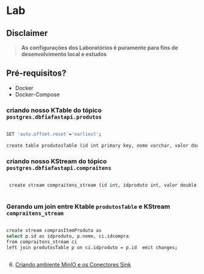 # Lab

## Disclaimer
> **As configurações dos Laboratórios é puramente para fins de desenvolvimento local e estudos**


## Pré-requisitos?
* Docker
* Docker-Compose


### criando nosso KTable do tópico `postgres.dbfiafastapi.produtos`

```bash

SET 'auto.offset.reset'='earliest';
   
create table produtosTable (id int primary key, nome varchar, valor double) with (KAFKA_TOPIC='postgres.dbfiafastapi.produtos', KEY_FORMAT = 'JSON', VALUE_FORMAT = 'JSON');
```

### criando nosso KStream do tópico `postgres.dbfiafastapi.compraitens`

```bash

 create stream compraitens_stream (id int, idproduto int, valor double, quantidade int, idcompra int) with (kafka_topic='postgres.dbfiafastapi.compraitens', value_format='json');
 
```

### Gerando um join entre Ktable `produtosTable` e KStream  `compraitens_stream`

```bash

create stream comprasItemProduto as 
select p.id as idproduto, p.nome, ci.idcompra
from compraitens_stream ci 
left join produtosTable p on ci.idproduto = p.id  emit changes;
 
```

6. [Criando ambiente MinIO e os Conectores Sink ](../minio/README.md)
